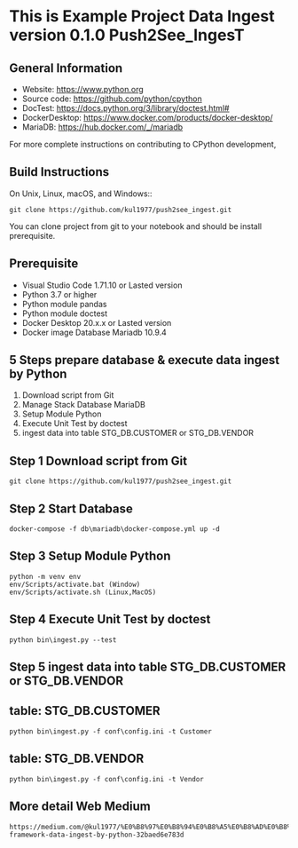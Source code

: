 This is Example Project Data Ingest version 0.1.0 Push2See_IngesT
=====================================

General Information
-------------------
- Website: https://www.python.org
- Source code: https://github.com/python/cpython
- DocTest: https://docs.python.org/3/library/doctest.html#
- DockerDesktop: https://www.docker.com/products/docker-desktop/
- MariaDB: https://hub.docker.com/_/mariadb

For more complete instructions on contributing to CPython development,

Build Instructions
------------------

On Unix, Linux, macOS, and Windows::

    git clone https://github.com/kul1977/push2see_ingest.git

You can clone project from git to your notebook and should be install prerequisite.

Prerequisite
------------------
- Visual Studio Code 1.71.10 or Lasted version
- Python 3.7 or higher
- Python module pandas
- Python module doctest
- Docker Desktop 20.x.x or Lasted version
- Docker image Database Mariadb 10.9.4

5 Steps prepare database & execute data ingest by Python
------------------
1. Download script from Git
2. Manage Stack Database MariaDB
3. Setup Module Python
4. Execute Unit Test by doctest
5. ingest data into table STG_DB.CUSTOMER or STG_DB.VENDOR


Step 1 Download script from Git
------------------

    git clone https://github.com/kul1977/push2see_ingest.git


Step 2 Start Database
------------------

    docker-compose -f db\mariadb\docker-compose.yml up -d
    
Step 3 Setup Module Python
------------------

    python -m venv env
    env/Scripts/activate.bat (Window)
    env/Scripts/activate.sh (Linux,MacOS)
    
Step 4 Execute Unit Test by doctest
------------------
    
    python bin\ingest.py --test
    

Step 5 ingest data into table STG_DB.CUSTOMER or STG_DB.VENDOR
------------------

 table: STG_DB.CUSTOMER
 ------------------
    python bin\ingest.py -f conf\config.ini -t Customer
    
 table: STG_DB.VENDOR
 ------------------    
    python bin\ingest.py -f conf\config.ini -t Vendor
    

More detail Web Medium
------------------
    
    https://medium.com/@kul1977/%E0%B8%97%E0%B8%94%E0%B8%A5%E0%B8%AD%E0%B8%87%E0%B8%AA%E0%B8%A3%E0%B9%89%E0%B8%B2%E0%B8%87-framework-data-ingest-by-python-32baed6e783d

    
    
